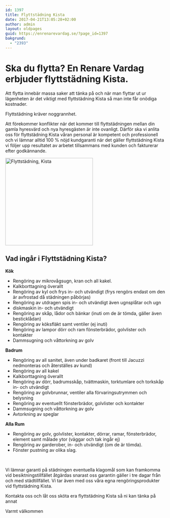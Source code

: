 ```yaml
---
id: 1397
title: Flyttstädning Kista
date: 2017-04-21T13:05:28+02:00
author: admin
layout: oldpages
guid: https://enrenarevardag.se/?page_id=1397
bakgrund:
  - "2393"
---
```

# Ska du flytta? En Renare Vardag erbjuder flyttstädning Kista.

Att flytta innebär massa saker att tänka på och när man flyttar ut ur lägenheten är det viktigt med flyttstädning Kista så man inte får onödiga kostnader.

Flyttstädning kräver noggrannhet.

Att förekommer konflikter när det kommer till flyttstädningen mellan din gamla hyresvärd och nya hyresgästen är inte ovanligt. Därför ska vi anlita oss för flyttstädning Kista våran personal är kompetent och professionell och vi lämnar alltid 100 % nöjd kundgaranti när det gäller flyttstädning Kista vi följer upp resultatet av arbetet tillsammans med kunden och fakturerar efter godkännande.

[<img class=" wp-image-1398 aligncenter" src="https://enrenarevardag.se/wp-content/uploads/2017/04/Flyttstädning-5-300x300.jpg" alt="Flyttstädning, Kista" width="275" height="275" srcset="https://enrenarevardag.se/wp-content/uploads/2017/04/Flyttstädning-5-300x300.jpg 300w, https://enrenarevardag.se/wp-content/uploads/2017/04/Flyttstädning-5-150x150.jpg 150w, https://enrenarevardag.se/wp-content/uploads/2017/04/Flyttstädning-5-125x125.jpg 125w, https://enrenarevardag.se/wp-content/uploads/2017/04/Flyttstädning-5.jpg 450w" sizes="(max-width: 275px) 100vw, 275px" />](https://enrenarevardag.se/pris/) 

## Vad ingår i Flyttstädning Kista?

**Kök**

  * Rengöring av mikrovågsugn, kran och all kakel.
  * Kalkborttagning överallt
  * Rengöring av kyl och frys in- och utvändigt (frys rengörs endast om den är avfrostad då städningen påbörjas)
  * Rengöring av utdragen spis in- och utvändigt även ugnsplåtar och ugn
  * diskmaskin in- och utvändigt
  * Rengöring av skåp, lådor och bänkar (inuti om de är tömda, gäller även besticklådan)
  * Rengöring av köksfläkt samt ventiler (ej inuti)
  * Rengöring av lampor dörr och ram fönsterbrädor, golvlister och kontakter
  * Dammsugning och våttorkning av golv

**Badrum**

  * Rengöring av all sanitet, även under badkaret (front till Jacuzzi nedmonteras och återställes av kund)
  * Rengöring av all kakel
  * Kalkborttagning överallt
  * Rengöring av dörr, badrumsskåp, tvättmaskin, torktumlare och torkskåp in- och utvändigt
  * Rengöring av golvbrunnar, ventiler alla förvaringsutrymmen och belysning
  * Rengöring av eventuellt fönsterbrädor, golvlister och kontakter
  * Dammsugning och våttorkning av golv
  * Avtorkning av speglar

**Alla Rum**

  * Rengöring av golv, golvlister, kontakter, dörrar, ramar, fönsterbrädor, element samt målade ytor (väggar och tak ingår ej)
  * Rengöring av garderober, in- och utvändigt (om de är tömda).
  * Fönster pustning av olika slag.

&nbsp;

Vi lämnar garanti på städningen eventuella klagomål som kan framkomma vid besiktningstillfället åtgärdas snarast oss garantin gäller i tre dagar från och med städtillfället. Vi tar även med oss våra egna rengöringsprodukter vid flyttstädning Kista.

Kontakta oss och låt oss sköta era flyttstädning Kista så ni kan tänka på annat

Varmt välkommen

&nbsp;